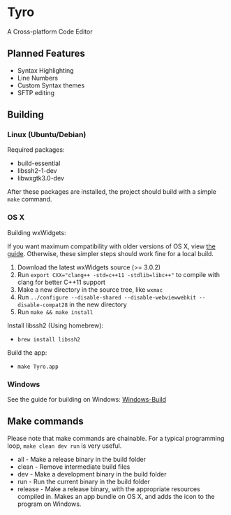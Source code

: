 # Tyro

A Cross-platform Code Editor

## Planned Features

* Syntax Highlighting
* Line Numbers
* Custom Syntax themes
* SFTP editing

## Building

### Linux (Ubuntu/Debian)
Required packages:

* build-essential
* libssh2-1-dev
* libwxgtk3.0-dev

After these packages are installed, the project should build with a simple `make` command.

### OS X
Building wxWidgets:

If you want maximum compatibility with older versions of OS X,
view [the guide](./Mac-compatibility-build.md). Otherwise, these simpler
steps should work fine for a local build.

1. Download the latest wxWidgets source (>= 3.0.2)
2. Run `export CXX="clang++ -std=c++11 -stdlib=libc++"` to compile with clang for better C++11 support
3. Make a new directory in the source tree, like `wxmac`
4. Run `../configure --disable-shared --disable-webviewwebkit --disable-compat28` in the new directory
5. Run `make && make install`

Install libssh2 (Using homebrew):

* `brew install libssh2`

Build the app:

* `make Tyro.app`

### Windows

See the guide for building on Windows: [Windows-Build](./Windows-Build.md)

## Make commands
Please note that make commands are chainable. For a typical programming loop, `make clean dev run` is very useful.

* all - Make a release binary in the build folder
* clean - Remove intermediate build files
* dev - Make a development binary in the build folder
* run - Run the current binary in the build folder
* release - Make a release binary, with the appropriate resources compiled in. Makes an app bundle on OS X, and adds the icon to the program on Windows.




